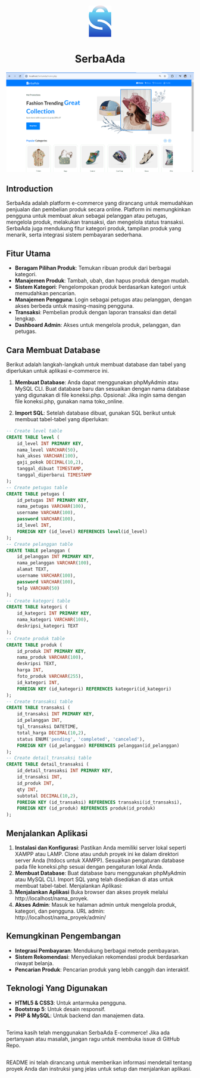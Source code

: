 <div align="center">
  <img src="https://github.com/ainurrafi2123/serbaada/blob/main/assets/img/serba.png" alt="Logo Toko" width="60px">
</div>

<div align="center">
  <h1>SerbaAda</h1>
</div>

![Preview Situs Web](https://github.com/ainurrafi2123/serbaada/blob/main/assets/img/previeweb.png) <!-- Ganti dengan path gambar preview yang sesuai -->


## Introduction

SerbaAda adalah platform e-commerce yang dirancang untuk memudahkan penjualan dan pembelian produk secara online. Platform ini memungkinkan pengguna untuk membuat akun sebagai pelanggan atau petugas, mengelola produk, melakukan transaksi, dan mengelola status transaksi. SerbaAda juga mendukung fitur kategori produk, tampilan produk yang menarik, serta integrasi sistem pembayaran sederhana.


## Fitur Utama

- **Beragam Pilihan Produk**: Temukan ribuan produk dari berbagai kategori.
- **Manajemen Produk**: Tambah, ubah, dan hapus produk dengan mudah.
- **Sistem Kategori**: Pengelompokan produk berdasarkan kategori untuk memudahkan pencarian.
- **Manajemen Pengguna**: Login sebagai petugas atau pelanggan, dengan akses berbeda untuk masing-masing pengguna.
- **Transaksi**: Pembelian produk dengan laporan transaksi dan detail lengkap.
- **Dashboard Admin**: Akses untuk mengelola produk, pelanggan, dan petugas.
  

## Cara Membuat Database

Berikut adalah langkah-langkah untuk membuat database dan tabel yang diperlukan untuk aplikasi e-commerce ini.

1. **Membuat Database**:
  Anda dapat menggunakan phpMyAdmin atau MySQL CLI. Buat database baru dan sesuaikan dengan nama database yang digunakan di file koneksi.php.
  Opsional: Jika ingin sama dengan file koneksi.php, gunakan nama toko_online.

2. **Import SQL**:
  Setelah database dibuat, gunakan SQL berikut untuk membuat tabel-tabel yang diperlukan:

```sql
-- Create level table
CREATE TABLE level (
    id_level INT PRIMARY KEY,
    nama_level VARCHAR(50),
    hak_akses VARCHAR(100),
    gaji_pokok DECIMAL(10,2),
    tanggal_dibuat TIMESTAMP,
    tanggal_diperbarui TIMESTAMP
);
-- Create petugas table
CREATE TABLE petugas (
    id_petugas INT PRIMARY KEY,
    nama_petugas VARCHAR(100),
    username VARCHAR(100),
    password VARCHAR(100),
    id_level INT,
    FOREIGN KEY (id_level) REFERENCES level(id_level)
);
-- Create pelanggan table
CREATE TABLE pelanggan (
    id_pelanggan INT PRIMARY KEY,
    nama_pelanggan VARCHAR(100),
    alamat TEXT,
    username VARCHAR(100),
    password VARCHAR(100),
    telp VARCHAR(50)
);
-- Create kategori table
CREATE TABLE kategori (
    id_kategori INT PRIMARY KEY,
    nama_kategori VARCHAR(100),
    deskripsi_kategori TEXT
);
-- Create produk table
CREATE TABLE produk (
    id_produk INT PRIMARY KEY,
    nama_produk VARCHAR(100),
    deskripsi TEXT,
    harga INT,
    foto_produk VARCHAR(255),
    id_kategori INT,
    FOREIGN KEY (id_kategori) REFERENCES kategori(id_kategori)
);
-- Create transaksi table
CREATE TABLE transaksi (
    id_transaksi INT PRIMARY KEY,
    id_pelanggan INT,
    tgl_transaksi DATETIME,
    total_harga DECIMAL(10,2),
    status ENUM('pending', 'completed', 'canceled'),
    FOREIGN KEY (id_pelanggan) REFERENCES pelanggan(id_pelanggan)
);
-- Create detail_transaksi table
CREATE TABLE detail_transaksi (
    id_detail_transaksi INT PRIMARY KEY,
    id_transaksi INT,
    id_produk INT,
    qty INT,
    subtotal DECIMAL(10,2),
    FOREIGN KEY (id_transaksi) REFERENCES transaksi(id_transaksi),
    FOREIGN KEY (id_produk) REFERENCES produk(id_produk)
);
```
## Menjalankan Aplikasi
1. **Instalasi dan Konfigurasi**:
  Pastikan Anda memiliki server lokal seperti XAMPP atau LAMP.
  Clone atau unduh proyek ini ke dalam direktori server Anda (htdocs untuk XAMPP).
  Sesuaikan pengaturan database pada file koneksi.php sesuai dengan pengaturan lokal Anda.
2. **Membuat Database**:
  Buat database baru menggunakan phpMyAdmin atau MySQL CLI.
  Import SQL yang telah disediakan di atas untuk membuat tabel-tabel.
  Menjalankan Aplikasi:
3. **Menjalankan Aplikasi**
  Buka browser dan akses proyek melalui http://localhost/nama_proyek.
4. **Akses Admin**:
  Masuk ke halaman admin untuk mengelola produk, kategori, dan pengguna.
  URL admin: http://localhost/nama_proyek/admin/

## Kemungkinan Pengembangan
- **Integrasi Pembayaran**: Mendukung berbagai metode pembayaran.
- **Sistem Rekomendasi**: Menyediakan rekomendasi produk berdasarkan riwayat belanja.
- **Pencarian Produk**: Pencarian produk yang lebih canggih dan interaktif.
## Teknologi Yang Digunakan
- **HTML5 & CSS3**: Untuk antarmuka pengguna.
- **Bootstrap 5**: Untuk desain responsif.
- **PHP & MySQL**: Untuk backend dan manajemen data.

##
Terima kasih telah menggunakan SerbaAda E-commerce! Jika ada pertanyaan atau masalah, jangan ragu untuk membuka issue di GitHub Repo.

##
README ini telah dirancang untuk memberikan informasi mendetail tentang proyek Anda dan instruksi yang jelas untuk setup dan menjalankan aplikasi.


